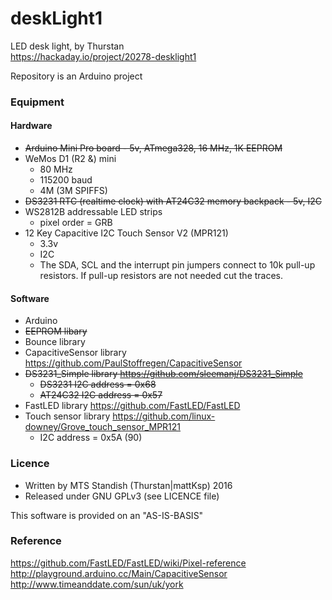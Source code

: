 # deskLight1
LED desk light, by Thurstan <br> 
https://hackaday.io/project/20278-desklight1

Repository is an Arduino project

### Equipment
#### Hardware
- ~~Arduino Mini Pro board - 5v, ATmega328, 16 MHz, 1K EEPROM~~
- WeMos D1 (R2 &) mini
  * 80 MHz 
  * 115200 baud 
  * 4M (3M SPIFFS)
- ~~DS3231 RTC (realtime clock) with AT24C32 memory backpack - 5v, I2C~~
- WS2812B addressable LED strips
  * pixel order = GRB
- 12 Key Capacitive I2C Touch Sensor V2 (MPR121)
  * 3.3v
  * I2C
  * The SDA, SCL and the interrupt pin jumpers connect to 10k pull-up resistors. If pull-up resistors are not needed cut the traces.

#### Software
- Arduino 
- ~~EEPROM libary~~
- Bounce library
- CapacitiveSensor library  https://github.com/PaulStoffregen/CapacitiveSensor
- ~~DS3231_Simple library  https://github.com/sleemanj/DS3231_Simple~~
  * ~~DS3231 I2C address = 0x68~~
  * ~~AT24C32 I2C address = 0x57~~
- FastLED library  https://github.com/FastLED/FastLED
- Touch sensor library  https://github.com/linux-downey/Grove_touch_sensor_MPR121
  * I2C address = 0x5A (90)

### Licence
- Written by MTS Standish (Thurstan|mattKsp) 2016
- Released under GNU GPLv3 (see LICENCE file)

This software is provided on an "AS-IS-BASIS"

### Reference
https://github.com/FastLED/FastLED/wiki/Pixel-reference <br> http://playground.arduino.cc/Main/CapacitiveSensor <br> http://www.timeanddate.com/sun/uk/york <br>  
 
